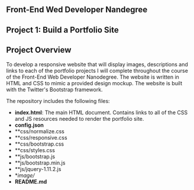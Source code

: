 ## Front-End Wed Developer Nandegree
## Project 1: Build a Portfolio Site

## Project Overview
To develop a responsive website that will display images, descriptions and links to each of the portfolio projects I will complete throughout the course of the Front-End Web Developer Nanodegree.
The website is written in HTML and CSS to mimic a provided design mockup.  The website is built with the Twitter's Bootstrap framework. 

The repository includes the following files:

* **index.html**: The main HTML document. Contains links to all of the CSS and JS resources needed to render the portfolio site.
* **config.json**
* **css/normalize.css
* **css/responsive.css
* **css/bootstrap.css
* **css/styles.css
* **js/bootstrap.js
* **js/bootstrap.min.js
* **js/jquery-1.11.2.js
* **image/*
* **README.md**
